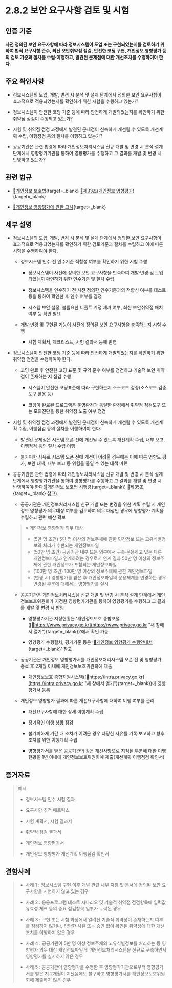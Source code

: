 # 2.8.2 보안 요구사항 검토 및 시험

## 인증 기준

**사전 정의된 보안 요구사항에 따라 정보시스템이 도입 또는 구현되었는지를 검토하기 위하여 법적 요구사항 준수, 최신 보안취약점 점검, 안전한 코딩 구현, 개인정보 영향평가 등의 검토 기준과 절차를 수립·이행하고, 발견된 문제점에 대한 개선조치를 수행하여야 한다.**

## 주요 확인사항

- 정보시스템의 도입, 개발, 변경 시 분석 및 설계 단계에서 정의한 보안 요구사항이 효과적으로 적용되었는지를 확인하기 위한 시험을 수행하고 있는가?

- 정보시스템이 안전한 코딩 기준 등에 따라 안전하게 개발되었는지를 확인하기 위한 취약점 점검이 수행되고 있는가?

- 시험 및 취약점 점검 과정에서 발견된 문제점이 신속하게 개선될 수 있도록 개선계획 수립, 이행점검 등의 절차를 이행하고 있는가?

- 공공기관은 관련 법령에 따라 개인정보처리시스템 신규 개발 및 변경 시 분석·설계 단계에서 영향평가기관을 통하여 영향평가를 수행하고 그 결과를 개발 및 변경 시 반영하고 있는가?

## 관련 법규

- [🔗개인정보 보호법](https://www.law.go.kr/법령/개인정보보호법/(20200805,16930,20200204)/제33조 "새 창에서 열기"){target=_blank} [🔗제33조(개인정보 영향평가)](https://www.law.go.kr/법령/개인정보보호법/제33조 "새 창에서 열기"){target=_blank}

- [🔗개인정보 영향평가에 관한 고시](https://www.law.go.kr/행정규칙/(개인정보보호위원회)개인정보영향평가에관한고시 "새 창에서 열기"){target=_blank}

## 세부 설명

- 정보시스템의 도입, 개발, 변경 시 분석 및 설계 단계에서 정의한 보안 요구사항이 효과적으로 적용되었는지를 확인하기 위한 검토기준과 절차를 수립하고 이에 따른 시험을 수행하여야 한다.

    - 정보시스템 인수 전 인수기준 적합성 여부를 확인하기 위한 시험 수행

        - 정보시스템이 사전에 정의한 보안 요구사항을 만족하여 개발·변경 및 도입되었는지 확인하기 위한 인수기준 및 절차 수립

        - 정보시스템을 인수하기 전 사전 정의한 인수기준과의 적합성 여부를 테스트 등을 통하여 확인한 후 인수 여부를 결정

        - 시스템 보안 설정, 불필요한 디폴트 계정 제거 여부, 최신 보안취약점 패치 여부 등 확인 필요

    - 개발·변경 및 구현된 기능이 사전에 정의된 보안 요구사항을 충족하는지 시험 수행

        - 시험 계획서, 체크리스트, 시험 결과서 등에 반영

- 정보시스템이 안전한 코딩 기준 등에 따라 안전하게 개발되었는지를 확인하기 위한 취약점 점검을 수행하여야 한다.

    - 코딩 완료 후 안전한 코딩 표준 및 규약 준수 여부를 점검하고 기술적 보안 취약점이 존재하는 지 점검 수행

        - 시스템이 안전한 코딩표준에 따라 구현하는지 소스코드 검증(소스코드 검증도구 활용 등)

        - 코딩이 완료된 프로그램은 운영환경과 동일한 환경에서 취약점 점검도구 또는 모의진단을 통한 취약점 노출 여부 점검

- 시험 및 취약점 점검 과정에서 발견된 문제점이 신속하게 개선될 수 있도록 개선계획 수립, 이행점검 등의 절차를 이행하여야 한다.

    - 발견된 문제점은 시스템 오픈 전에 개선될 수 있도록 개선계획 수립, 내부 보고, 이행점검 등의 절차 수립·이행

    - 불가피한 사유로 시스템 오픈 전에 개선이 어려울 경우에는 이에 따른 영향도 평가, 보완 대책, 내부 보고 등 위험을 줄일 수 있는 대책 마련

- 공공기관은 관련 법령에 따라 개인정보처리시스템 신규 개발 및 변경 시 분석·설계 단계에서 영향평가기관을 통하여 영향평가를 수행하고 그 결과를 개발 및 변경 시 반영하여야 한다([🔗개인정보 보호법 시행령](https://www.law.go.kr/법령/개인정보보호법시행령/(20220308,32528,20220308)/제35조 "새 창에서 열기"){target=_blank}) [🔗제35조](https://www.law.go.kr/법령/개인정보보호법시행령/제35조 "새 창에서 열기"){target=_blank} 참고).

    - 공공기관은 개인정보처리시스템 신규 개발 또는 변경을 위한 계획 수립 시 개인정보 영향평가 의무대상 여부를 검토하여 의무 대상인 경우에 영향평가 계획을 수립하고 관련 예산 확보
    >
    > ※ 개인정보 영향평가 의무 대상
    >
    > - (5만 명 조건) 5만 명 이상의 정보주체에 관한 민감정보 또는 고유식별정보의 처리가 수반되는 개인정보파일
    > - (50만 명 조건) 공공기관 내부 또는 외부에서 구축·운용하고 있는 다른 개인정보파일과 연계하려는 경우로서 연계 결과 50만 명 이상의 정보주체에 관한 개인정보가 포함되는 개인정보파일
    > - (100만 명 조건) 100만 명 이상의 정보주체에 관한 개인정보파일
    > - (변경 시) 영향평가를 받은 후 개인정보파일의 운용체계를 변경하는 경우 변경된 부분에 대해서는 영향평가를 실시

    - 공공기관은 개인정보처리시스템 신규 개발 및 변경 시 분석·설계 단계에서 개인정보보호위원회가 지정한 영향평가기관을 통하여 영향평가를 수행하고 그 결과를 개발 및 변경 시 반영

        - 영향평가기관 지정현황은 ʻ개인정보보호 종합포털([🔗https://www.privacy.go.kr](https://www.privacy.go.kr "새 창에서 열기"){target=_blank})ʼ에서 확인 가능

        - 영향평가 수행절차, 평가기준 등은 ʻ[🔗개인정보 영향평가 수행안내서](https://www.pipc.go.kr/np/cop/bbs/selectBoardArticle.do?bbsId=BS217&mCode=D010030000&nttId=7035 "새 창에서 열기"){target=_blank}ʼ 참고

    - 공공기관은 개인정보 영향평가서를 개인정보처리시스템 오픈 전 및 영향평가 종료 후 2개월 이내에 개인정보보호위원회에 제출

        - 개인정보보호 종합지원시스템([🔗https://intra.privacy.go.kr](https://intra.privacy.go.kr "새 창에서 열기"){target=_blank})에 영향평가서 등록

    - 개인정보 영향평가 결과에 따른 개선요구사항에 대하여 이행 여부를 관리

        - 개선요구사항에 대한 상세 이행계획 수립

        - 정기적인 이행 상황 점검

        - 불가피하게 기간 내 조치가 어려운 경우 타당한 사유를 기록·보고하고 향후 조치를 위한 이행계획 수립

        - 영향평가서를 받은 공공기관의 장은 개선사항으로 지적된 부분에 대한 이행현황을 1년 이내에 개인정보보호위원회에 제출(개선계획 이행점검 확인서)

## 증거자료

> 예시
>
> - 정보시스템 인수 시험 결과
>
> - 요구사항 추적 매트릭스
>
> - 시험 계획서, 시험 결과서
>
> - 취약점 점검 결과서
>
> - 개인정보 영향평가서
>
> - 개인정보 영향평가 개선계획 이행점검 확인서

## 결함사례

> - 사례 1 : 정보시스템 구현 이후 개발 관련 내부 지침 및 문서에 정의된 보안 요구사항을 시험하지 않고 있는 경우
>
> - 사례 2 : 응용프로그램 테스트 시나리오 및 기술적 취약점 점검항목에 입력값 유효성 체크 등의 중요 점검항목 일부가 누락된 경우
>
> - 사례 3 : 구현 또는 시험 과정에서 알려진 기술적 취약성이 존재하는지 여부를 점검하지 않거나, 타당한 사유 또는 승인 없이 확인된 취약성에 대한 개선조치를 이행하지 않은 경우
>
> - 사례 4 : 공공기관이 5만 명 이상 정보주체의 고유식별정보를 처리하는 등 영향평가 의무 대상 개인정보파일 및 개인정보처리시스템을 신규로 구축하면서 영향평가를 실시하지 않은 경우
>
> - 사례 5 : 공공기관이 영향평가를 수행한 후 영향평가기관으로부터 영향평가서를 받은 지 2개월이 지났음에도 불구하고 영향평가서를 개인정보보호위원회에 제출하지 않은 경우
